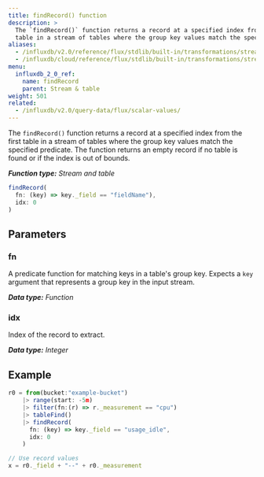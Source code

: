 ```yaml
---
title: findRecord() function
description: >
  The `findRecord()` function returns a record at a specified index from the first
  table in a stream of tables where the group key values match the specified predicate.
aliases:
  - /influxdb/v2.0/reference/flux/stdlib/built-in/transformations/stream-table/findrecord/
  - /influxdb/cloud/reference/flux/stdlib/built-in/transformations/stream-table/findrecord/
menu:
  influxdb_2_0_ref:
    name: findRecord
    parent: Stream & table
weight: 501
related:
  - /influxdb/v2.0/query-data/flux/scalar-values/
---
```


The `findRecord()` function returns a record at a specified index from the first
table in a stream of tables where the group key values match the specified predicate.
The function returns an empty record if no table is found or if the index is out of bounds.

_**Function type:** Stream and table_  

```js
findRecord(
  fn: (key) => key._field == "fieldName"),
  idx: 0
)
```

## Parameters

### fn
A predicate function for matching keys in a table's group key.
Expects a `key` argument that represents a group key in the input stream.

_**Data type:** Function_

### idx
Index of the record to extract.

_**Data type:** Integer_

## Example
```js
r0 = from(bucket:"example-bucket")
    |> range(start: -5m)
    |> filter(fn:(r) => r._measurement == "cpu")
    |> tableFind()
    |> findRecord(
      fn: (key) => key._field == "usage_idle",
      idx: 0
    )

// Use record values
x = r0._field + "--" + r0._measurement
```
